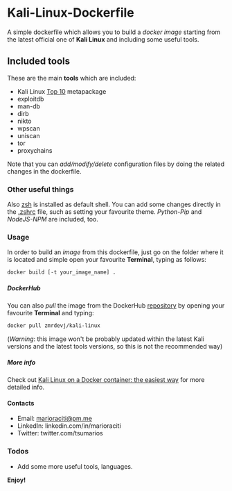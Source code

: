 # Kali-Linux-Dockerfile
A simple dockerfile which allows you to build a _docker image_ starting from the latest official one of **Kali Linux** and including some useful tools.

## Included tools
These are the main **tools** which are included:

- Kali Linux [Top 10](https://tools.kali.org/kali-metapackages) metapackage
- exploitdb
- man-db
- dirb
- nikto
- wpscan
- uniscan
- tor
- proxychains

Note that you can _add/modify/delete_ configuration files by doing the related changes in the dockerfile.

### Other useful things

Also [zsh](https://github.com/robbyrussell/oh-my-zsh/wiki/Installing-ZSH) is installed as default shell. You can add some changes directly in the [.zshrc](https://github.com/zMrSec/Kali-Linux-Dockerfile/blob/master/config/.zshrc) file, such as setting your favourite theme.
_Python-Pip_ and _NodeJS-NPM_ are included, too.

### Usage

In order to build an _image_ from this dockerfile, just go on the folder where it is located and simple open your favourite **Terminal**, typing as follows:

```sh
docker build [-t your_image_name] .
```

##### DockerHub

You can also _pull_ the image from the DockerHub [repository](https://cloud.docker.com/u/zmrdevj/repository/docker/zmrdevj/kali-linux) by opening your favourite **Terminal** and typing:

```sh
docker pull zmrdevj/kali-linux
```
(_Warning_: this image won't be probably updated within the latest Kali versions and the latest tools versions, so this is not the recommended way)

##### More info

Check out [Kali Linux on a Docker container: the easiest way](https://medium.com/@zMrDevJ/kali-linux-on-docker-container-the-easiest-way-e5a551348788) for more detailed info.

#### Contacts

- Email: marioraciti@pm.me
- LinkedIn: linkedin.com/in/marioraciti
- Twitter: twitter.com/tsumarios

### Todos

- Add some more useful tools, languages.

**Enjoy!**
